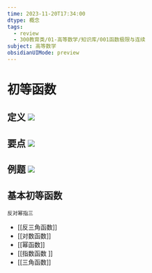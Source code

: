 ```yaml
---
time: 2023-11-20T17:34:00
dtype: 概念
tags:
  - review
  - 300教育类/01-高等数学/知识库/001函数极限与连续
subject: 高等数学
obsidianUIMode: preview
---
```

# 初等函数 
## 定义 ![](https://api2.mubu.com/v3/document_image/37147d30-0751-44dd-9626-3f1c24e1a585-26626835.jpg)  
## 要点 ![](https://api2.mubu.com/v3/document_image/3559c455-3baa-438c-8ca6-cd3ac9b9f646-26626835.jpg)  
## 例题 ![](https://api2.mubu.com/v3/document_image/5061f800-df0a-4097-8e03-7d66f4e387e5-26626835.jpg)  
## 基本初等函数
	反对幂指三
- [[反三角函数]]  
- [[对数函数]]  
- [[幂函数]]  
- [[指数函数 ]] 
- [[三角函数]]